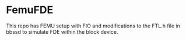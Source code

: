 # FemuFDE
This repo has FEMU setup with FIO and modifications to the FTL.h file in bbssd to simulate FDE within the block device.
